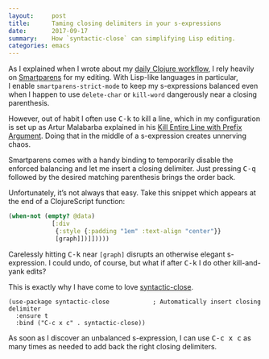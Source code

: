 ```yaml
---
layout:     post
title:      Taming closing delimiters in your s-expressions
date:       2017-09-17
summary:    How `syntactic-close` can simplifying Lisp editing.
categories: emacs
---
```


As I explained when I wrote about my [daily Clojure
workflow](https://manuel-uberti.github.io/programming/2017/04/29/clojureenv/),
I rely heavily on [Smartparens](https://github.com/Fuco1/smartparens) for my
editing. With Lisp-like languages in particular, I enable
`smartparens-strict-mode` to keep my s-expressions balanced even when I happen
to use `delete-char` or `kill-word` dangerously near a closing parenthesis.

However, out of habit I often use <kbd>C-k</kbd> to kill a line, which in my
configuration is set up as Artur Malabarba explained in his [Kill Entire Line
with Prefix
Argument](http://endlessparentheses.com/kill-entire-line-with-prefix-argument.html). Doing
that in the middle of a s-expression creates unnerving chaos.

Smartparens comes with a handy binding to temporarily disable the enforced
balancing and let me insert a closing delimiter. Just pressing <kbd>C-q</kbd>
followed by the desired matching parenthesis brings the order back.

Unfortunately, it’s not always that easy. Take this snippet which appears at the
end of a ClojureScript function:

``` clojure
(when-not (empty? @data)
            [:div
             {:style {:padding "1em" :text-align "center"}}
             [graph]])]]))))
```

Carelessly hitting <kbd>C-k</kbd> near `[graph]` disrupts an otherwise elegant
s-expression. I could undo, of course, but what if after <kbd>C-k</kbd> I do
other kill-and-yank edits?

This is exactly why I have come to love
[syntactic-close](https://github.com/emacs-berlin/syntactic-close).

``` emacs-lisp
(use-package syntactic-close            ; Automatically insert closing delimiter
  :ensure t
  :bind ("C-c x c" . syntactic-close))
```

As soon as I discover an unbalanced s-expression, I can use <kbd>C-c x c</kbd>
as many times as needed to add back the right closing delimiters.
